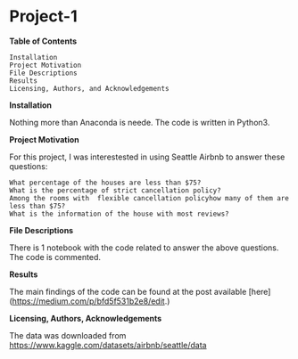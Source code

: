 # Project-1

**Table of Contents**

    Installation
    Project Motivation
    File Descriptions
    Results
    Licensing, Authors, and Acknowledgements

**Installation**

Nothing more than Anaconda is neede. The code is written in Python3. 


**Project Motivation**

For this project, I was interestested in using Seattle Airbnb to answer these questions:

    What percentage of the houses are less than $75?
    What is the percentage of strict cancellation policy?
    Among the rooms with  flexible cancellation policyhow many of them are less than $75?
    What is the information of the house with most reviews?


**File Descriptions**

There is  1 notebook with the code related to answer the above questions. The code is commented. 


**Results**

The main findings of the code can be found at the post available [here] (https://medium.com/p/bfd5f531b2e8/edit.)


**Licensing, Authors, Acknowledgements**

The data was downloaded from https://www.kaggle.com/datasets/airbnb/seattle/data
